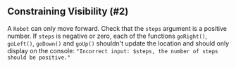 ## Constraining Visibility (#2)

A `Robot` can only move forward. Check that the `steps` argument is a positive
number. If `steps` is negative or zero, each of the functions  `goRight()`,
`goLeft()`, `goDown()` and `goUp()` shouldn't update the location and should
only display on the console: `"Incorrect input: $steps, the number of steps
should be positive."`
